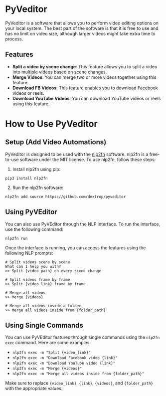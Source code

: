 # PyVeditor

PyVeditor is a software that allows you to perform video editing options on your local system. The best part of the software is that it is free to use and has no limit on video size, although larger videos might take extra time to process.

## Features

- **Split a video by scene change**: This feature allows you to split a video into multiple videos based on scene changes.
- **Merge Videos**: You can merge two or more videos together using this feature.
- **Download FB Videos**: This feature enables you to download Facebook videos or reels.
- **Download YouTube Videos**: You can download YouTube videos or reels using this feature.

# How to Use PyVeditor

## Setup (Add Video Automations)

PyVeditor is designed to be used with the [nlp2fn](https://pypi.org/project/nlp2fn/) software. nlp2fn is a free-to-use software under the MIT license. To use nlp2fn, follow these steps:

1. Install nlp2fn using pip:

```shell
pip3 install nlp2fn
```

2. Run the nlp2fn software:

```shell
nlp2fn add source https://github.com/dextrop/pyveditor
```

## Using PyVEditor

You can also use PyVEditor through the NLP interface. To run the interface, use the following command:

```shell
nlp2fn run
```

Once the interface is running, you can access the features using the following NLP prompts:

```shell
# Split videos scene by scene
What can I help you with?
>> Split {video_path} on every scene change 

# Split videos frame by frame
>> Split {video_link} frame by frame

# Merge all videos
>> Merge {videos}

# Merge all videos inside a folder
>> Merge all videos inside from {folder_path}
```

## Using Single Commands

You can use PyVEditor features through single commands using the `nlp2fn exec` command. Here are some examples:

- `nlp2fn exec -m "Split {video_link}"`
- `nlp2fn exec -m "Download Facebook video {link}"`
- `nlp2fn exec -m "Download YouTube video {link}"`
- `nlp2fn exec -m "Merge {videos}"`
- `nlp2fn exec -m "Merge all videos inside from {folder_path}"`

Make sure to replace `{video_link}`, `{link}`, `{videos}`, and `{folder_path}` with the appropriate values.
